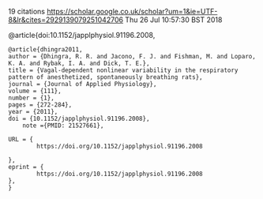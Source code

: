 19 citations
https://scholar.google.co.uk/scholar?um=1&ie=UTF-8&lr&cites=2929139079251042706
Thu 26 Jul 10:57:30 BST 2018






@article{doi:10.1152/japplphysiol.91196.2008,

```
@article{dhingra2011,
author = {Dhingra, R. R. and Jacono, F. J. and Fishman, M. and Loparo, K. A. and Rybak, I. A. and Dick, T. E.},
title = {Vagal-dependent nonlinear variability in the respiratory pattern of anesthetized, spontaneously breathing rats},
journal = {Journal of Applied Physiology},
volume = {111},
number = {1},
pages = {272-284},
year = {2011},
doi = {10.1152/japplphysiol.91196.2008},
    note ={PMID: 21527661},

URL = { 
        https://doi.org/10.1152/japplphysiol.91196.2008
    
},
eprint = { 
        https://doi.org/10.1152/japplphysiol.91196.2008
},
}
```



